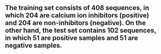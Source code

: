 ## The training set consists of 408 sequences, in which 204 are calcium ion inhibitors (positive) and 204 are non-inhibitors (negative). On the other hand, the test set contains 102 sequences, in which 51 are positive samples and 51 are negative samples. 
